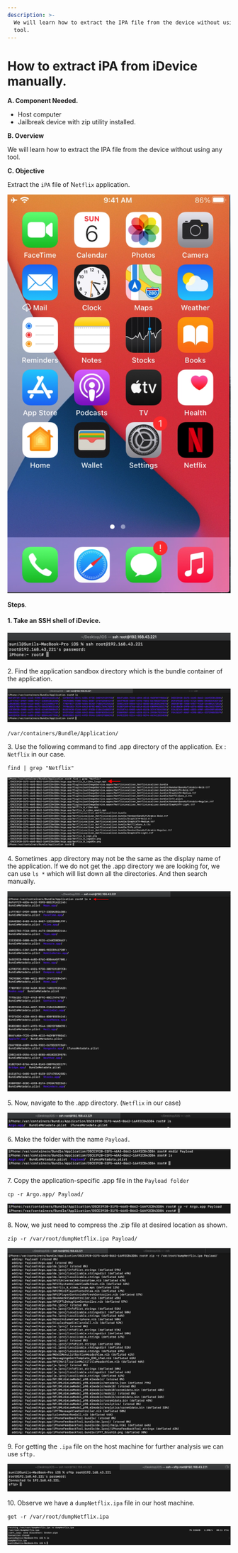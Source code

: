 ```yaml
---
description: >-
  We will learn how to extract the IPA file from the device without using any
  tool.
---
```


# **How to extract iPA from iDevice manually.**

**A. Component Needed.**

* Host computer
* Jailbreak device with zip utility installed.&#x20;

**B. Overview**

We will learn how to extract the IPA file from the device without using any tool.

**C. Objective**

Extract the `iPA` file of N`etflix` application.

![Jailbreak iPhone](<../../attachments/image (26).png>)

**Steps**.

#### **1. Take an SSH shell of iDevice.**

<div align="center">

<img src="../../attachments/image (22).png" alt="">

</div>

2\. Find the application sandbox directory which is the bundle container of the application.

<div align="center">

<img src="../../attachments/image (17).png" alt="">

</div>

```
/var/containers/Bundle/Application/
```

3\. Use the following command to find  .app directory of the application. Ex : `Netflix` in our case.

```
find | grep "Netflix"
```

<div align="left">

<img src="../../attachments/image (7).png" alt="">

</div>

4\. Sometimes .app directory may not be the same as the display name of the application. If we do not get the .app directory we are looking for, we can use `ls *` which will list down all the directories. And then search manually.

![](<../../attachments/image (30).png>)

5\. Now, navigate to the .app directory. (`Netflix` in our case)

![](<../../attachments/image (29).png>)

6\. Make the folder with the name `Payload.`

![](<../../attachments/image (43).png>)

7\. Copy the application-specific .app file in the `Payload folder`&#x20;

```
cp -r Argo.app/ Payload/
```

![](<../../attachments/image (35).png>)

8\. Now, we just need to compress the .zip file at desired location as shown.

```
zip -r /var/root/dumpNetflix.ipa Payload/
```

![](<../../attachments/image (41).png>)

9\. For getting the `.ipa` file on the host machine for further analysis we can use `sftp.`

![](<../../attachments/image (32).png>)

10\. Observe we have a `dumpNetflix.ipa` file in our host machine.&#x20;

```
get -r /var/root/dumpNetflix.ipa
```

![](<../../attachments/image (9).png>)



